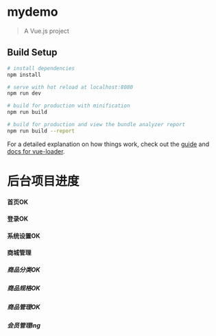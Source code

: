 # mydemo

> A Vue.js project

## Build Setup

``` bash
# install dependencies
npm install

# serve with hot reload at localhost:8080
npm run dev

# build for production with minification
npm run build

# build for production and view the bundle analyzer report
npm run build --report
```

For a detailed explanation on how things work, check out the [guide](http://vuejs-templates.github.io/webpack/) and [docs for vue-loader](http://vuejs.github.io/vue-loader).

# 后台项目进度

#### 首页OK

#### 登录OK

#### 系统设置OK

#### 商城管理

##### 		商品分类OK

##### 		商品规格OK

##### 		商品管理OK

##### 		会员管理ing